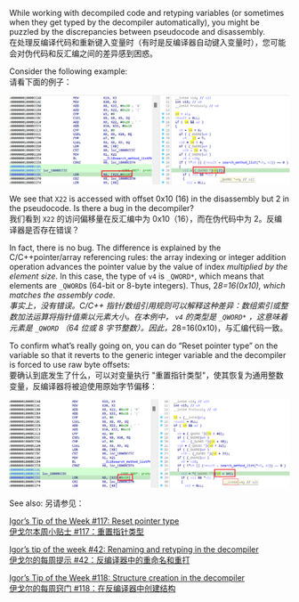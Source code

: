 While working with decompiled code and retyping variables (or sometimes when they get typed by the decompiler automatically), you might be puzzled by the discrepancies between pseudocode and disassembly.  
在处理反编译代码和重新键入变量时（有时是反编译器自动键入变量时），您可能会对伪代码和反汇编之间的差异感到困惑。

Consider the following example:  
请看下面的例子：

![](assets/2023/04/ptrmath1.png)

We see that `X22` is accessed with offset 0x10 (16) in the disassembly but 2 in the pseudocode. Is there a bug in the decompiler?  
我们看到 `X22` 的访问偏移量在反汇编中为 0x10（16），而在伪代码中为 2。反编译器是否存在错误？

In fact, there is no bug. The difference is explained by the C/C++pointer/array referencing rules: the array indexing or integer addition operation advances the pointer value by the value of index _multiplied by the element size_. In this case, the type of `v4` is `_QWORD*`, which means that elements are `_QWORD`s (64-bit or 8-byte integers). Thus, 2*8=16(0x10), which matches the assembly code.  
事实上，没有错误。C/C++ 指针/数组引用规则可以解释这种差异：数组索引或整数加法运算将指针值乘以元素大小。在本例中， `v4` 的类型是 `_QWORD*` ，这意味着元素是 `_QWORD` （64 位或 8 字节整数）。因此，2*8=16(0x10)，与汇编代码一致。

To confirm what’s really going on, you can do “Reset pointer type” on the variable so that it reverts to the generic integer variable and the decompiler is forced to use raw byte offsets:  
要确认到底发生了什么，可以对变量执行 "重置指针类型"，使其恢复为通用整数变量，反编译器将被迫使用原始字节偏移：

![](assets/2023/04/ptrmath2.png)

See also: 另请参见：

[Igor’s Tip of the Week #117: Reset pointer type  
伊戈尔本周小贴士 #117：重置指针类型](https://hex-rays.com/blog/igors-tip-of-the-week-117-reset-pointer-type/)

[Igor’s tip of the week #42: Renaming and retyping in the decompiler  
伊戈尔的每周提示 #42：反编译器中的重命名和重打](https://hex-rays.com/blog/igors-tip-of-the-week-42-renaming-and-retyping-in-the-decompiler/)

[Igor’s Tip of the Week #118: Structure creation in the decompiler  
伊戈尔的每周窍门 #118：在反编译器中创建结构](https://hex-rays.com/blog/igors-tip-of-the-week-118-structure-creation-in-the-decompiler/)